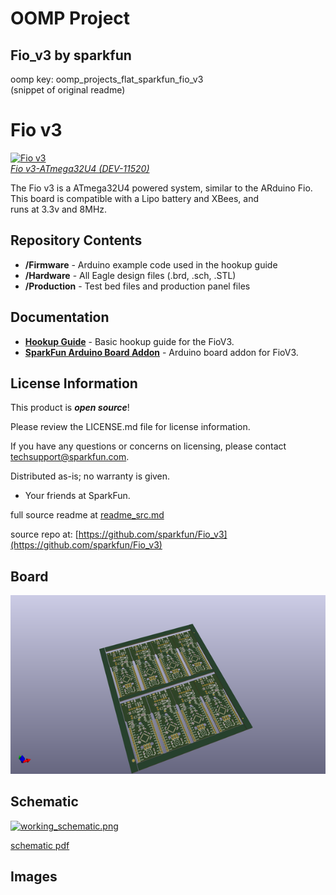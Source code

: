 # OOMP Project  
## Fio_v3  by sparkfun  
  
oomp key: oomp_projects_flat_sparkfun_fio_v3  
(snippet of original readme)  
  
Fio v3  
======  
  
[![Fio v3](https://dlnmh9ip6v2uc.cloudfront.net//images/products/1/1/5/2/0/11017-01.jpg)    
*Fio v3-ATmega32U4 (DEV-11520)*](https://www.sparkfun.com/products/11520)  
  
The Fio v3 is a ATmega32U4 powered system, similar to the ARduino Fio. This board is compatible with a Lipo battery and XBees, and   
runs at 3.3v and 8MHz.   
  
Repository Contents  
-------------------  
* **/Firmware** - Arduino example code used in the hookup guide  
* **/Hardware** - All Eagle design files (.brd, .sch, .STL)  
* **/Production** - Test bed files and production panel files  
  
Documentation  
--------------  
* **[Hookup Guide](https://learn.sparkfun.com/tutorials/pro-micro--fio-v3-hookup-guide)** - Basic hookup guide for the FioV3.  
* **[SparkFun Arduino Board Addon](https://github.com/sparkfun/Arduino_Boards/)** - Arduino board addon for FioV3.  
   
License Information  
-------------------  
This product is _**open source**_!   
  
Please review the LICENSE.md file for license information.   
  
If you have any questions or concerns on licensing, please contact techsupport@sparkfun.com.  
  
Distributed as-is; no warranty is given.  
  
- Your friends at SparkFun.  
  
_<COLLABORATION CREDIT>_  
  
  full source readme at [readme_src.md](readme_src.md)  
  
source repo at: [https://github.com/sparkfun/Fio_v3](https://github.com/sparkfun/Fio_v3)  
## Board  
  
[![working_3d.png](working_3d_600.png)](working_3d.png)  
## Schematic  
  
[![working_schematic.png](working_schematic_600.png)](working_schematic.png)  
  
[schematic pdf](working_schematic.pdf)  
## Images  
